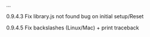 ...

0.9.4.3	Fix library.js not found bug on initial setup/Reset

0.9.4.5	Fix backslashes (Linux/Mac) + print traceback